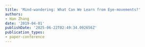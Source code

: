 ```yaml
---
title: 'Mind-wandering: What Can We Learn from Eye-movements?'
authors:
- Han Zhang
date: '2019-04-01'
publishDate: '2025-06-22T02:49:34.092656Z'
publication_types:
- paper-conference
---
```

